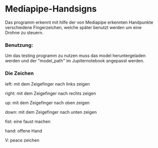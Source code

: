 # Mediapipe-Handsigns

Das programm erkennt mit hilfe der von Mediapipe erkennten Handpunkte verschiedene Fingerzeichen, welche später benutzt werden um eine Drohne zu steuern.

### Benutzung:
Um das testing programm zu nutzen muss das model heruntergeladen werden und der "model_path" im Jupiternotebook angepasst werden. 

### Die Zeichen
left: mit dem Zeigefinger nach links zeigen

right: mit dem Zeigefinger nach rechts zeigen

up: mit dem Zeigefinger nach oben zeigen

down: mit dem Zeigefinger nach unten zeigen

fist: eine faust machen

hand: offene Hand

V: peace zeichen


